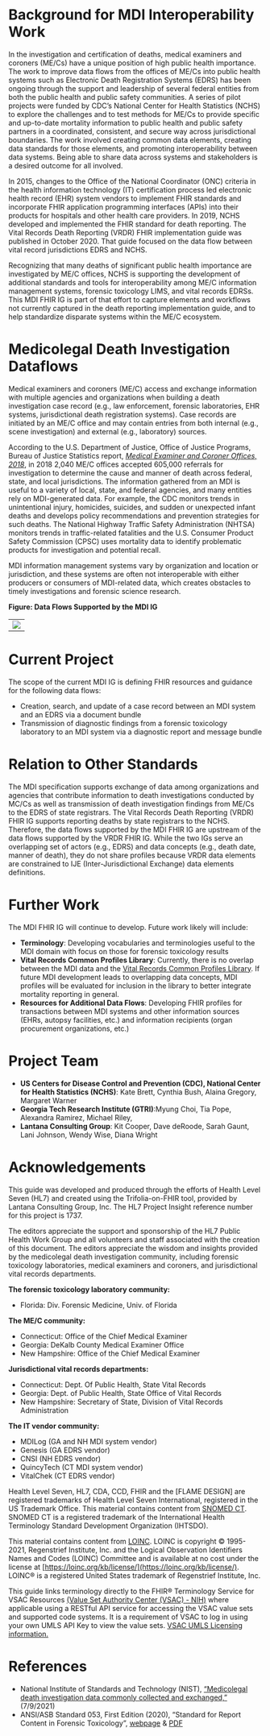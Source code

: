 # Background for MDI Interoperability Work
In the investigation and certification of deaths, medical examiners and coroners (ME/Cs) have a unique position of high public health importance. The work to improve data flows from the offices of ME/Cs into public health systems such as Electronic Death Registration Systems (EDRS) has been ongoing through the support and leadership of several federal entities from both the public health and public safety communities. A series of pilot projects were funded by CDC’s National Center for Health Statistics (NCHS) to explore the challenges and to test methods for ME/Cs to provide specific and up-to-date mortality information to public health and public safety partners in a coordinated, consistent, and secure way across jurisdictional boundaries.  The work involved creating common data elements, creating data standards for those elements, and promoting interoperability between data systems. Being able to share data across systems and stakeholders is a desired outcome for all involved.

In 2015, changes to the Office of the National Coordinator (ONC) criteria in the health information technology (IT) certification process led electronic health record (EHR) system vendors to implement FHIR standards and incorporate FHIR application programming interfaces (APIs) into their products for hospitals and other health care providers. In 2019, NCHS developed and implemented the FHIR standard for death reporting. The Vital Records Death Reporting (VRDR) FHIR implementation guide was published in October 2020. That guide focused on the data flow between vital record jurisdictions EDRS and NCHS.

Recognizing that many deaths of significant public health importance are investigated by ME/C offices, NCHS is supporting the development of additional standards and tools for interoperability among ME/C information management systems, forensic toxicology LIMS, and vital records EDRSs. This MDI FHIR IG is part of that effort to capture elements and workflows not currently captured in the death reporting implementation guide, and to help standardize disparate systems within the ME/C ecosystem. 

# Medicolegal Death Investigation Dataflows
Medical examiners and coroners (ME/C) access and exchange information with multiple agencies and organizations when building a death investigation case record (e.g., law enforcement, forensic laboratories, EHR systems, jurisdictional death registration systems). Case records are initiated by an ME/C office and may contain entries from both internal (e.g., scene investigation) and external (e.g., laboratory) sources.

According to the U.S. Department of Justice, Office of Justice Programs, Bureau of Justice Statistics report, [*Medical Examiner and Coroner Offices, 2018*](https://bjs.ojp.gov/content/pub/pdf/meco18.pdf), in 2018 2,040 ME/C offices accepted 605,000 referrals for investigation to determine the cause and manner of death across federal, state, and local jurisdictions. The information gathered from an MDI is useful to a variety of local, state, and federal agencies, and many entities rely on MDI-generated data. For example, the CDC monitors trends in unintentional injury, homicides, suicides, and sudden or unexpected infant deaths and develops policy recommendations and prevention strategies for such deaths. The National Highway Traffic Safety Administration (NHTSA) monitors trends in traffic-related fatalities and the U.S. Consumer Product Safety Commission (CPSC) uses mortality data to identify problematic products for investigation and potential recall.

MDI information management systems vary by organization and location or jurisdiction, and these systems are often not interoperable with either producers or consumers of MDI-related data, which creates obstacles to timely investigations and forensic science research.

**Figure: Data Flows Supported by the MDI IG**
<table><tr><td><img src="IG-image-MDI-data-flows.png" /></td></tr></table>

# Current Project
The scope of the current MDI IG is defining FHIR resources and guidance for the following data flows:
* Creation, search, and update of a case record between an MDI system and an EDRS via a document bundle
* Transmission of diagnostic findings from a forensic toxicology laboratory to an MDI system via a diagnostic report and message bundle

# Relation to Other Standards
The MDI specification supports exchange of data among organizations and agencies that contribute information to death investigations conducted by MC/Cs as well as transmission of death investigation findings from ME/Cs to the EDRS of state registrars. The Vital Records Death Reporting (VRDR) FHIR IG supports reporting deaths by state registrars to the NCHS. Therefore, the data flows supported by the MDI FHIR IG are upstream of the data flows supported by the VRDR FHIR IG. While the two IGs serve an overlapping set of actors (e.g., EDRS) and data concepts (e.g., death date, manner of death), they do not share profiles because VRDR data elements are constrained to IJE (Inter-Jurisdictional Exchange) data elements definitions.

# Further Work
The MDI FHIR IG will continue to develop. Future work likely will include:
* **Terminology**: Developing vocabularies and terminologies useful to the MDI domain with focus on those for forensic toxicology results 
* **Vital Records Common Profiles Library**: Currently, there is no overlap between the MDI data and the [Vital Records Common Profiles Library](http://hl7.org/fhir/us/vr-common-library/). If future MDI development leads to overlapping data concepts, MDI profiles will be evaluated for inclusion in the library to better integrate mortality reporting in general.
* **Resources for Additional Data Flows**: Developing FHIR profiles for transactions between MDI systems and other information sources (EHRs, autopsy facilities, etc.) and information recipients (organ procurement organizations, etc.)

# 	Project Team
* **US Centers for Disease Control and Prevention (CDC), National Center for Health Statistics (NCHS)**: Kate Brett, Cynthia Bush, Alaina Gregory, Margaret Warner
* **Georgia Tech Research Institute (GTRI)**:Myung Choi, Tia Pope, Alexandra Ramirez, Michael Riley, 
* **Lantana Consulting Group**: Kit Cooper, Dave deRoode, Sarah Gaunt, Lani Johnson, Wendy Wise, Diana Wright

# Acknowledgements
This guide was developed and produced through the efforts of Health Level Seven (HL7) and created using the Trifolia-on-FHIR tool, provided by Lantana Consulting Group, Inc. The HL7 Project Insight reference number for this project is 1737.

The editors appreciate the support and sponsorship of the HL7 Public Health Work Group and all volunteers and staff associated with the creation of this document. The editors appreciate the wisdom and insights provided by the medicolegal death investigation community, including forensic toxicology laboratories, medical examiners and coroners, and jurisdictional vital records departments.

**The forensic toxicology laboratory community:**
* Florida: Div. Forensic Medicine, Univ. of Florida

**The ME/C community:**
* Connecticut: Office of the Chief Medical Examiner
* Georgia: DeKalb County Medical Examiner Office
* New Hampshire: Office of the Chief Medical Examiner

**Jurisdictional vital records departments:**
* Connecticut: Dept. Of Public Health, State Vital Records 
* Georgia: Dept. of Public Health, State Office of Vital Records
* New Hampshire: Secretary of State, Division of Vital Records Administration

**The IT vendor community:**
* MDILog (GA and NH MDI system vendor)
* Genesis (GA EDRS vendor)
* CNSI (NH EDRS vendor)
* QuincyTech (CT MDI system vendor)
* VitalChek (CT EDRS vendor)

Health Level Seven, HL7, CDA, CCD, FHIR and the [FLAME DESIGN] are registered trademarks of Health Level Seven International, registered in the US Trademark Office.
This material contains content from [SNOMED CT](http://www.ihtsdo.org/snomed-ct/). SNOMED CT is a registered trademark of the International Health Terminology Standard Development Organization (IHTSDO).

This material contains content from [LOINC](http://loinc.org). LOINC is copyright © 1995-2021, Regenstrief Institute, Inc. and the Logical Observation Identifiers Names and Codes (LOINC) Committee and is available at no cost under the license at [https://loinc.org/kb/license/](https://loinc.org/kb/license/). LOINC® is a registered United States trademark of Regenstrief Institute, Inc.

This guide links terminology directly to the FHIR® Terminology Service for VSAC Resources [(Value Set Authority Center (VSAC) - NIH)](https://vsac.nlm.nih.gov/) where applicable using a RESTful API service for accessing the VSAC value sets and supported code systems. It is a requirement of VSAC to log in using your own UMLS API Key to view the value sets. [VSAC UMLS Licensing information.](https://www.nlm.nih.gov/vsac/support/usingvsac/requestumlslicense.html)

# References
* National Institute of Standards and Technology (NIST), [“Medicolegal death investigation data commonly collected and exchanged,”](https://www.nist.gov/system/files/documents/2021/07/14/MDI%20data%20commonly%20collected%20and%20exchanged_REFERENCE_07092021_0.pdf) (7/9/2021)
* ANSI/ASB Standard 053, First Edition (2020), “Standard for Report Content in Forensic Toxicology”, [webpage](https://www.aafs.org/asb-standard/standard-report-content-forensic-toxicology) & [PDF](https://www.aafs.org/sites/default/files/media/documents/053_Std_e1.pdf)